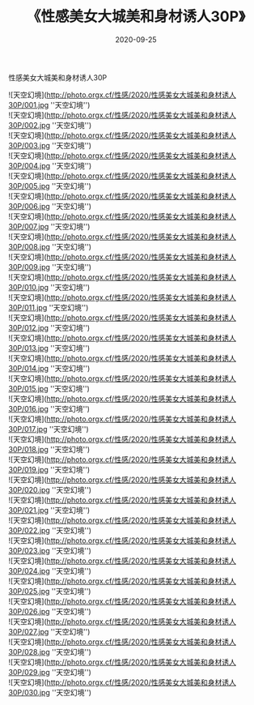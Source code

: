 ﻿---
layout: post
title:  《性感美女大城美和身材诱人30P》
date:   2020-09-25
img: http://photo.orgx.cf/性感/2020/性感美女大城美和身材诱人30P/000.jpg
tags: [美女, 性感, 泳衣]
---

性感美女大城美和身材诱人30P



![天空幻境](http://photo.orgx.cf/性感/2020/性感美女大城美和身材诱人30P/001.jpg ''天空幻境'') <br>
![天空幻境](http://photo.orgx.cf/性感/2020/性感美女大城美和身材诱人30P/002.jpg ''天空幻境'') <br>
![天空幻境](http://photo.orgx.cf/性感/2020/性感美女大城美和身材诱人30P/003.jpg ''天空幻境'') <br>
![天空幻境](http://photo.orgx.cf/性感/2020/性感美女大城美和身材诱人30P/004.jpg ''天空幻境'') <br>
![天空幻境](http://photo.orgx.cf/性感/2020/性感美女大城美和身材诱人30P/005.jpg ''天空幻境'') <br>
![天空幻境](http://photo.orgx.cf/性感/2020/性感美女大城美和身材诱人30P/006.jpg ''天空幻境'') <br>
![天空幻境](http://photo.orgx.cf/性感/2020/性感美女大城美和身材诱人30P/007.jpg ''天空幻境'') <br>
![天空幻境](http://photo.orgx.cf/性感/2020/性感美女大城美和身材诱人30P/008.jpg ''天空幻境'') <br>
![天空幻境](http://photo.orgx.cf/性感/2020/性感美女大城美和身材诱人30P/009.jpg ''天空幻境'') <br>
![天空幻境](http://photo.orgx.cf/性感/2020/性感美女大城美和身材诱人30P/010.jpg ''天空幻境'') <br>
![天空幻境](http://photo.orgx.cf/性感/2020/性感美女大城美和身材诱人30P/011.jpg ''天空幻境'') <br>
![天空幻境](http://photo.orgx.cf/性感/2020/性感美女大城美和身材诱人30P/012.jpg ''天空幻境'') <br>
![天空幻境](http://photo.orgx.cf/性感/2020/性感美女大城美和身材诱人30P/013.jpg ''天空幻境'') <br>
![天空幻境](http://photo.orgx.cf/性感/2020/性感美女大城美和身材诱人30P/014.jpg ''天空幻境'') <br>
![天空幻境](http://photo.orgx.cf/性感/2020/性感美女大城美和身材诱人30P/015.jpg ''天空幻境'') <br>
![天空幻境](http://photo.orgx.cf/性感/2020/性感美女大城美和身材诱人30P/016.jpg ''天空幻境'') <br>
![天空幻境](http://photo.orgx.cf/性感/2020/性感美女大城美和身材诱人30P/017.jpg ''天空幻境'') <br>
![天空幻境](http://photo.orgx.cf/性感/2020/性感美女大城美和身材诱人30P/018.jpg ''天空幻境'') <br>
![天空幻境](http://photo.orgx.cf/性感/2020/性感美女大城美和身材诱人30P/019.jpg ''天空幻境'') <br>
![天空幻境](http://photo.orgx.cf/性感/2020/性感美女大城美和身材诱人30P/020.jpg ''天空幻境'') <br>
![天空幻境](http://photo.orgx.cf/性感/2020/性感美女大城美和身材诱人30P/021.jpg ''天空幻境'') <br>
![天空幻境](http://photo.orgx.cf/性感/2020/性感美女大城美和身材诱人30P/022.jpg ''天空幻境'') <br>
![天空幻境](http://photo.orgx.cf/性感/2020/性感美女大城美和身材诱人30P/023.jpg ''天空幻境'') <br>
![天空幻境](http://photo.orgx.cf/性感/2020/性感美女大城美和身材诱人30P/024.jpg ''天空幻境'') <br>
![天空幻境](http://photo.orgx.cf/性感/2020/性感美女大城美和身材诱人30P/025.jpg ''天空幻境'') <br>
![天空幻境](http://photo.orgx.cf/性感/2020/性感美女大城美和身材诱人30P/026.jpg ''天空幻境'') <br>
![天空幻境](http://photo.orgx.cf/性感/2020/性感美女大城美和身材诱人30P/027.jpg ''天空幻境'') <br>
![天空幻境](http://photo.orgx.cf/性感/2020/性感美女大城美和身材诱人30P/028.jpg ''天空幻境'') <br>
![天空幻境](http://photo.orgx.cf/性感/2020/性感美女大城美和身材诱人30P/029.jpg ''天空幻境'') <br>
![天空幻境](http://photo.orgx.cf/性感/2020/性感美女大城美和身材诱人30P/030.jpg ''天空幻境'') <br>